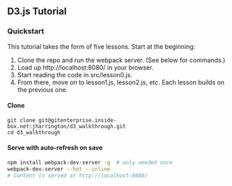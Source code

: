 ## D3.js Tutorial ##

### Quickstart ###
This tutorial takes the form of five lessons. Start at the beginning:
 1. Clone the repo and run the webpack server. (See below for commands.)
 1. Load up http://localhost:8080/ in your browser.
 2. Start reading the code in src/lesson0.js.
 3. From there, move on to lesson1.js, lesson2.js, etc. Each lesson builds on the previous one.


#### Clone ####
```
git clone git@gitenterprise.inside-box.net:jharrington/d3_walkthrough.git
cd d3_walkthrough
```

#### Serve with auto-refresh on save ####
```bash
npm install webpack-dev-server -g  # only needed once
webpack-dev-server --hot --inline
# Content is served at http://localhost:8080/
```
